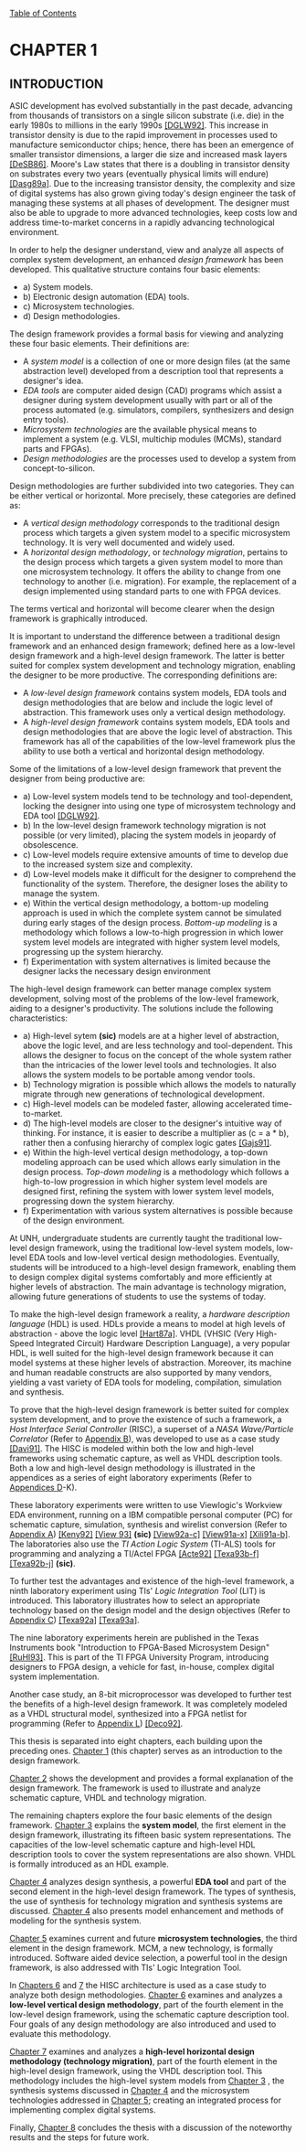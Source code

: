 [Table of Contents](https://github.com/JeffDeCola/my-masters-thesis#table-of-contents)

# CHAPTER 1

## INTRODUCTION

ASIC development has evolved substantially in the past decade,
advancing from thousands of transistors on a single silicon substrate
(i.e. die) in the early 1980s to millions in the early 1990s
[[DGLW92]](https://github.com/JeffDeCola/my-masters-thesis/blob/master/references/references.md#dglw92).
This increase in transistor density is due to the rapid improvement in
processes used to manufacture semiconductor chips; hence, there has
been an emergence of smaller transistor dimensions, a larger die size
and increased mask layers
[[DeSB86]](https://github.com/JeffDeCola/my-masters-thesis/blob/master/references/references.md#desb86).
Moore's Law states that there is a
doubling in transistor density on substrates every two years
(eventually physical limits will endure)
[[Dasg89a]](https://github.com/JeffDeCola/my-masters-thesis/blob/master/references/references.md#dasg89a).
Due to the increasing transistor density, the complexity and size of
digital systems has also grown giving today's design engineer the task of
managing these systems at all phases of development. The designer
must also be able to upgrade to more advanced technologies, keep costs low
and address time-to-market concerns in a rapidly advancing technological environment.

In order to help the designer understand, view and analyze all aspects of
complex system development, an enhanced *design framework* has been developed.
This qualitative structure contains four basic elements:

* a) System models.
* b) Electronic design automation (EDA) tools.
* c) Microsystem technologies.
* d) Design methodologies.

The design framework provides a formal basis for viewing and analyzing these
four basic elements. Their definitions are:

* A *system model* is a collection of one or more design files
(at the same abstraction level) developed from a description tool
that represents a designer's idea.
* *EDA tools* are computer aided design (CAD) programs which assist a
designer during system development usually with part or all of the
process automated (e.g. simulators, compilers, synthesizers and design entry tools).
* *Microsystem technologies* are the available physical means to implement
a system (e.g. VLSI, multichip modules (MCMs), standard parts and FPGAs).
* *Design methodologies* are the processes used to develop a system from
concept-to-silicon.

Design methodologies are further subdivided into two categories.
They can be either vertical or horizontal. More precisely,
these categories are defined as:

* A *vertical design methodology* corresponds to the traditional design
process which targets a given system model to a specific microsystem technology.
It is very well documented and widely used.
* A *horizontal design methodology*, or *technology migration*, pertains to the
design process which targets a given system model to more than
one microsystem technology. It offers the ability to change from
one technology to another (i.e. migration). For example, the replacement
of a design implemented using standard parts to one with FPGA devices.

The terms vertical and horizontal will become clearer when the
design framework is graphically introduced.

It is important to understand the difference between a traditional design
framework and an enhanced design framework; defined here as a low-level
design framework and a high-level design framework. The latter is better
suited for complex system development and technology migration,
enabling the designer to be more productive. The corresponding definitions are:

* A *low-level design framework* contains system models, EDA tools and
design methodologies that are below and include the logic level of abstraction.
This framework uses only a vertical design methodology.
* A *high-level design framework* contains system models, EDA tools
and design methodologies that are above the logic level of abstraction.
This framework has all of the capabilities of the low-level framework
plus the ability to use both a vertical and horizontal design methodology.

Some of the limitations of a low-level design framework that prevent
the designer from being productive are:

* a) Low-level system models tend to be technology and tool-dependent,
  locking the designer into using one type of microsystem technology and EDA tool
  [[DGLW92]](https://github.com/JeffDeCola/my-masters-thesis/blob/master/references/references.md#dglw92).
* b) In the low-level design framework technology migration is not possible
  (or very limited), placing the system models in jeopardy of obsolescence.
* c) Low-level models require extensive amounts of time to develop due
  to the increased system size and complexity.
* d) Low-level models make it difficult for the designer to comprehend the
  functionality of the system. Therefore, the designer loses the ability
  to manage the system.
* e) Within the vertical design methodology, a bottom-up modeling approach
  is used in which the complete system cannot be simulated during early
  stages of the design process. *Bottom-up modeling* is a methodology which
  follows a low-to-high progression in which lower system level models
  are integrated with higher system level models, progressing up the
  system hierarchy.
* f) Experimentation with system alternatives is limited because the designer
  lacks the necessary design environment

The high-level design framework can better manage complex system development,
solving most of the problems of the low-level framework, aiding to a designer's
productivity. The solutions include the following characteristics:

* a) High-level sytem **(sic)** models are at a higher level of abstraction,
  above the logic level, and are less technology and tool-dependent.
  This allows the designer to focus on the concept of the whole system rather
  than the intricacies of the lower level tools and technologies. It also
  allows the system models to be portable among vendor tools.
* b) Technology migration is possible which allows the models to naturally
  migrate through new generations of technological development.
* c) High-level models can be modeled faster, allowing accelerated time-to-market.
* d) The high-level models are closer to the designer's intuitive way of
  thinking. For instance, it is easier to describe a multiplier as (c = a * b),
  rather then a confusing hierarchy of complex logic gates
  [[Gajs91]](https://github.com/JeffDeCola/my-masters-thesis/blob/master/references/references.md#gajs91).
* e) Within the high-level vertical design methodology, a top-down modeling
  approach can be used which allows early simulation in the design process.
  *Top-down modeling* is a methodology which follows a high-to-low progression
  in which higher system level models are designed first, refining the system
  with lower system level models, progressing down the system hierarchy.
* f) Experimentation with various system alternatives is possible because of
  the design environment.

At UNH, undergraduate students are currently taught the traditional low-level
design framework, using the traditional low-level system models, low-level EDA
tools and low-level vertical design methodologies. Eventually, students will
be introduced to a high-level design framework, enabling them to design complex
digital systems comfortably and more efficiently at higher levels of abstraction.
The main advantage is technology migration, allowing future generations of
students to use the systems of today.

To make the high-level design framework a reality, a *hardware description
language* (HDL) is used. HDLs provide a means to model at high levels of
abstraction - above the logic level
[[Hart87a]](https://github.com/JeffDeCola/my-masters-thesis/blob/master/references/references.md#hart87a).
VHDL (VHSIC (Very High-Speed
Integrated Circuit) Hardware Description Language), a very popular HDL, is well
suited for the high-level design framework because it can model systems at these
higher levels of abstraction. Moreover, its machine and human readable constructs
are also supported by many vendors, yielding a vast variety of EDA tools for
modeling, compilation, simulation and synthesis.

To prove that the high-level design framework is better suited for complex
system development, and to prove the existence of such a framework, a *Host
Interface Serial Controller* (RISC), a superset of a *NASA Wave/Particle Correlator*
(Refer to
[Appendix B](https://github.com/JeffDeCola/my-masters-thesis/blob/master/appendices/appendix-b/appendix-b.md)),
was developed to use as a case study
[[Davi91]](https://github.com/JeffDeCola/my-masters-thesis/blob/master/references/references.md#davi91).
The HISC is modeled within both the low and high-level frameworks using
schematic capture, as well as VHDL description tools. Both a low and
high-level design methodology is illustrated in the appendices as a
series of eight laboratory experiments (Refer to
[Appendices D](https://github.com/JeffDeCola/my-masters-thesis/blob/master/appendices/appendix-d/appendix-d.md)-K).

These laboratory experiments were written to use Viewlogic's Workview EDA
environment, running on a IBM compatible personal computer (PC) for schematic
capture, simulation, synthesis and wirelist conversion (Refer to
[Appendix A](https://github.com/JeffDeCola/my-masters-thesis/blob/master/appendices/appendix-a/appendix-a.md))
[[Keny92]](https://github.com/JeffDeCola/my-masters-thesis/blob/master/references/references.md#keny92)
[[View 93]](https://github.com/JeffDeCola/my-masters-thesis/blob/master/references/references.md#view93)
**(sic)**
[[View92a-c]](https://github.com/JeffDeCola/my-masters-thesis/blob/master/references/references.md#view92a)
[[View91a-x]](https://github.com/JeffDeCola/my-masters-thesis/blob/master/references/references.md#view91a)
[[Xili91a-b]](https://github.com/JeffDeCola/my-masters-thesis/blob/master/references/references.md#Xili91a).
The laboratories also use the *TI Action Logic System* (TI-ALS)
tools for programming and analyzing a TI/Actel FPGA
[[Acte92]](https://github.com/JeffDeCola/my-masters-thesis/blob/master/references/references.md#acte92)
[[Texa93b-f]](https://github.com/JeffDeCola/my-masters-thesis/blob/master/references/references.md#texa93b)
[[Texa92b-j]](https://github.com/JeffDeCola/my-masters-thesis/blob/master/references/references.md#texa92b)
**(sic)**.

To further test the advantages and existence of the high-level framework, a ninth
laboratory experiment using TIs' *Logic Integration Tool* (LIT) is introduced.
This laboratory illustrates how to select an appropriate technology based on
the design model and the design objectives (Refer to
[Appendix C](https://github.com/JeffDeCola/my-masters-thesis/blob/master/appendices/appendix-c/appendix-c.md))
[[Texa92a]](https://github.com/JeffDeCola/my-masters-thesis/blob/master/references/references.md#texa92a)
[[Texa93a]](https://github.com/JeffDeCola/my-masters-thesis/blob/master/references/references.md#texa93a).

The nine laboratory experiments herein are published in the Texas Instruments book
"Introduction to FPGA-Based Microsystem Design"
[[RuHl93]](https://github.com/JeffDeCola/my-masters-thesis/blob/master/references/references.md#ruhl93).
This is part of the TI FPGA University Program, introducing designers to FPGA design,
a vehicle for fast, in-house, complex digital system implementation.

Another case study, an 8-bit microprocessor was developed to further test the
benefits of a high-level design framework. It was completely modeled as a VHDL
structural model, synthesized into a FPGA netlist for programming (Refer to
[Appendix L](https://github.com/JeffDeCola/my-masters-thesis/blob/master/appendices/appendix-l/appendix-l.md))
[[Deco92]](https://github.com/JeffDeCola/my-masters-thesis/blob/master/references/references.md#deco92).

This thesis is separated into eight chapters, each building upon the preceding
ones.
[Chapter 1](https://github.com/JeffDeCola/my-masters-thesis/blob/master/chapters/chapter-1/chapter-1.md#chapter-1)
(this chapter) serves as an introduction to the design framework.

[Chapter 2](https://github.com/JeffDeCola/my-masters-thesis/blob/master/chapters/chapter-2/chapter-2.md#chapter-2)
shows the development and provides a formal explanation of the design framework.
The framework is used to illustrate and analyze schematic capture, VHDL and
technology migration.

The remaining chapters explore the four basic elements of the design framework.
[Chapter 3](https://github.com/JeffDeCola/my-masters-thesis/blob/master/chapters/chapter-3/chapter-3.md#chapter-3)
explains the **system model**, the first element in the design framework,
illustrating its fifteen basic system representations. The capacities of the
low-level schematic capture and high-level HDL description tools to cover the
system representations are also shown. VHDL is formally introduced as an HDL example.

[Chapter 4](https://github.com/JeffDeCola/my-masters-thesis/blob/master/chapters/chapter-4/chapter-4.md#chapter-4)
analyzes design synthesis, a powerful **EDA tool** and part of the second
element in the high-level design framework. The types of synthesis, the use of synthesis
for technology migration and synthesis systems are discussed.
[Chapter 4](https://github.com/JeffDeCola/my-masters-thesis/blob/master/chapters/chapter-4/chapter-4.md#chapter-4)
also presents model enhancement and methods of modeling for the synthesis system.

[Chapter 5](https://github.com/JeffDeCola/my-masters-thesis/blob/master/chapters/chapter-5/chapter-5.md#chapter-5)
examines current and future **microsystem technologies**, the third element
in the design framework. MCM, a new technology, is formally introduced. Software
aided device selection, a powerful tool in the design framework, is also addressed
with TIs' Logic Integration Tool.

In
[Chapters 6](https://github.com/JeffDeCola/my-masters-thesis/blob/master/chapters/chapter-6/chapter-6.md#chapter-6)
and
[7](https://github.com/JeffDeCola/my-masters-thesis/blob/master/chapters/chapter-7/chapter-7.md#chapter-7)
the HISC architecture is used as a case study to analyze
both design methodologies.
[Chapter 6](https://github.com/JeffDeCola/my-masters-thesis/blob/master/chapters/chapter-6/chapter-6.md#chapter-6)
examines and analyzes a
**low-level vertical design methodology**, part of the fourth element
in the low-level design framework, using the schematic capture description tool.
Four goals of any design methodology are also introduced and used to evaluate
this methodology.

[Chapter 7](https://github.com/JeffDeCola/my-masters-thesis/blob/master/chapters/chapter-7/chapter-7.md#chapter-7)
examines and analyzes a **high-level horizontal design methodology
(technology migration)**, part of the fourth element in the high-level design framework,
using the VHDL description tool. This methodology includes the high-level system
models from
[Chapter 3](https://github.com/JeffDeCola/my-masters-thesis/blob/master/chapters/chapter-3/chapter-3.md#chapter-3)
, the synthesis systems discussed in
[Chapter 4](https://github.com/JeffDeCola/my-masters-thesis/blob/master/chapters/chapter-4/chapter-4.md#chapter-4)
and the
microsystem technologies addressed in
[Chapter 5](https://github.com/JeffDeCola/my-masters-thesis/blob/master/chapters/chapter-5/chapter-5.md#chapter-5);
creating an integrated process
for implementing complex digital systems.

Finally,
[Chapter 8](https://github.com/JeffDeCola/my-masters-thesis/blob/master/chapters/chapter-8/chapter-8.md#chapter-8)
concludes the thesis with a discussion of the noteworthy
results and the steps for future work.

